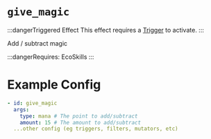 # `give_magic`
:::dangerTriggered Effect
This effect requires a [Trigger](https://plugins.auxilor.io/effects/all-triggers) to activate.
:::

Add / subtract magic

:::dangerRequires:
EcoSkills
:::

# Example Config
```yaml
- id: give_magic
  args:
    type: mana # The point to add/subtract
    amount: 15 # The amount to add/subtract
  ...other config (eg triggers, filters, mutators, etc)
```